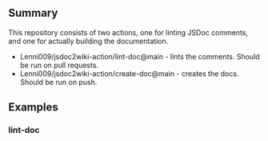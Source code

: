 ## Summary
This repository consists of two actions, one for linting JSDoc comments, and one for actually building the documentation.

- Lenni009/jsdoc2wiki-action/lint-doc@main - lints the comments. Should be run on pull requests.
- Lenni009/jsdoc2wiki-action/create-doc@main - creates the docs. Should be run on push.

## Examples
### lint-doc
